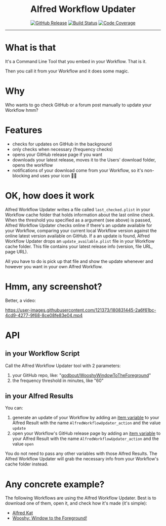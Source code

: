 <h1 align="center">Alfred Workflow Updater</h1>

<p align="center">
    <a href="https://github.com/godbout/AlfredWorkflowUpdater/releases"><img src="https://img.shields.io/github/release/godbout/AlfredWorkflowUpdater.svg" alt="GitHub Release"></a>
    <a href="https://github.com/godbout/AlfredWorkflowUpdater/actions"><img src="https://img.shields.io/github/workflow/status/godbout/AlfredWorkflowUpdater/tests%20and%20coverage" alt="Build Status"></a>
    <a href="https://codecov.io/gh/godbout/AlfredWorkflowUpdater"><img src="https://img.shields.io/codecov/c/gh/godbout/AlfredWorkflowUpdater" alt="Code Coverage"></a>
</p>

___

# What is that

It's a Command Line Tool that you embed in your Workflow. That is it.

Then you call it from your Workflow and it does some magic.

# Why

Who wants to go check GitHub or a forum post manually to update your Workflow hmm?

# Features

* checks for updates on GitHub in the background
* only checks when necessary (frequency checks)
* opens your GitHub release page if you want
* downloads your latest release, moves it to the Users' download folder, opens the workflow
* notifications of your download come from your Workflow, so it's non-blocking and uses your icon ✌🏼️

# OK, how does it work

Alfred Workflow Updater writes a file called `last_checked.plist` in your Workflow cache folder that holds information about the last online check.
When the threshold you specified as a argument (see above) is passed, Alfred Workflow Updater checks online if there's an update available for your Workflow, comparing your current local Workflow version against the online latest version available on GitHub.
If a an update is found, Alfred Workflow Updater drops an `update_available.plist` file in your Workflow cache folder. This file contains your latest release info (version, file URL, page URL).

All you have to do is pick up that file and show the update whenever and however you want in your own Alfred Workflow.

# Hmm, any screenshot?

Better, a video:

https://user-images.githubusercontent.com/121373/180831445-2a6f61bc-4cd9-4277-9f68-8ce08fe83e04.mp4

# API

## in your Workflow Script

Call the Alfred Workflow Updater tool with 2 parameters:
1. your GitHub repo, like: "[godbout/WooshyWindowToTheForeground](https://github.com/godbout/WooshyWindowToTheForeground)"
2. the frequency threshold in minutes, like "60"

## in your Alfred Results

You can:
1. generate an update of your Workflow by adding an [item variable](https://www.alfredapp.com/help/workflows/inputs/script-filter/json/#variables) to your Alfred Result with the name `AlfredWorkflowUpdater_action` and the value `update`
2. open your Workflow's GitHub release page by adding an [item variable](https://www.alfredapp.com/help/workflows/inputs/script-filter/json/#variables) to your Alfred Result with the name `AlfredWorkflowUpdater_action` and the value `open`

You do not need to pass any other variables with those Alfred Results. The Alfred Workflow Updater will grab the necessary info from your Workflow's cache folder instead.

# Any concrete example?

The following Workflows are using the Alfred Workflow Updater. Best is to download one of them, open it, and check how it's made (it's simple):
* [Alfred Kat](https://github.com/godbout/AlfredKat)
* [Wooshy: Window to the Foreground!](https://github.com/godbout/WooshyWindowToTheForeground)
